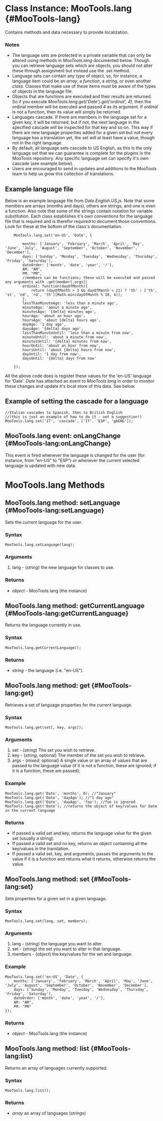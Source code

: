 Class Instance: MooTools.lang {#MooTools-lang}
==============================================

Contains methods and data necessary to provide localization.

### Notes

* The language sets are protected in a private variable that can only be altered using methods in *MooTools.lang* documented below. Though you can retrieve language sets which are objects, you should not alter these through assignment but instead use the *.set* method.
* Language sets can contain any type of object, so, for instance, a language item could be an *array*, a *function*, a *string*, or even another *class*. Classes that make use of these items must be aware of the types of objects in the language file.
* Objects that are functions are executed and their results are returned. So if you execute *MooTools.lang.get('Date').get('ordinal', 4)*, then the ordinal member will be executed and passed *4* as its argument. If *ordinal* is not a function, then its value will simply be returned.
* Languages cascade. If there are members in the language set for a given key, it will be returned, but if not, the next language in the specified cascade will be inspected for that key and so on. This way if there are new language properties added for a given set but not every language has a translation yet, the set will at least have a value, though not in the right language.
* By default, all language sets cascade to US English, as this is the only language set that we can guarantee is complete for the plugins in the MooTools repository. Any specific language set can specify it's own cascade (see example below).
* Users are encouraged to send in updates and additions to the MooTools team to help us grow this collection of translations.

Example language file
---------------------

Below is an example language file from *Date.English.US.js*. Note that some members are arrays (months and days), others are strings, and one is even a function. Also note that some of the strings contain notation for variable substitution. Each class establishes it's own conventions for the language file that is required and is therefor required to document those conventions. Look for these at the bottom of the class's documentation.

		MooTools.lang.set('en-US', 'Date', {

			months: ['January', 'February', 'March', 'April', 'May', 'June', 'July', 'August', 'September', 'October', 'November', 'December'],
			days: ['Sunday', 'Monday', 'Tuesday', 'Wednesday', 'Thursday', 'Friday', 'Saturday'],
			dateOrder: ['month', 'date', 'year', '/'],
			AM: "AM",
			PM: "PM",
			//members can be functions; these will be executed and passed any arguments with .get(member[,args])
			ordinal: function(dayOfMonth){
				return (dayOfMonth > 3 && dayOfMonth < 21) ? 'th' : ['th', 'st', 'nd', 'rd', 'th'][Math.min(dayOfMonth % 10, 4)];
			},
			lessThanMinuteAgo: 'less than a minute ago',
			minuteAgo: 'about a minute ago',
			minutesAgo: '{delta} minutes ago',
			hourAgo: 'about an hour ago',
			hoursAgo: 'about {delta} hours ago',
			dayAgo: '1 day ago',
			daysAgo: '{delta} days ago',
			lessThanMinuteUntil: 'less than a minute from now',
			minuteUntil: 'about a minute from now',
			minutesUntil: '{delta} minutes from now',
			hourUntil: 'about an hour from now',
			hoursUntil: 'about {delta} hours from now',
			dayUntil: '1 day from now',
			daysUntil: '{delta} days from now'

		});

All the above code does is register these values for the 'en-US' language for 'Date'. *Date* has attached an event to *MooTools.lang* in order to monitor these changes and update it's local store of this data. See below.

Example of setting the cascade for a language
---------------------------------------------

	//Italian cascades to Spanish, then to British English
	//(this is just an example of how to do it - not a suggestion!)
	MooTools.lang.set('IT', 'cascade', ['IT', 'ESP', 'gbENG']);

MooTools.lang event: onLangChange {#MooTools-lang:onLangChange}
---------------------------------------------------------------

This event is fired whenever the language is changed for the user (for instance, from "en-US" to "ESP") or whenever the current selected language is updated with new data.

MooTools.lang Methods
====================

MooTools.lang method: setLanguage {#MooTools-lang:setLanguage}
--------------------------------------------------------------

Sets the current language for the user.

### Syntax

	MooTools.lang.setLanguage(lang);

### Arguments

1. lang - (*string*) the new language for classes to use.

### Returns

* *object* - MooTools.lang (the instance)

MooTools.lang method: getCurrentLanguage {#MooTools-lang:getCurrentLanguage}
--------------------------------------------------------------

Returns the language currently in use.

### Syntax

	MooTools.lang.getCurrentLanguage();

### Returns

* *string* - the language (i.e. "en-US").

MooTools.lang method: get {#MooTools-lang:get}
----------------------------------------------

Retrieves a set of language properties for the current language.

### Syntax

	MooTools.lang.get(set[, key, args]);

### Arguments

1. set - (*string*) The set you wish to retrieve.
2. key - (*string*; optional) The member of the set you wish to retrieve. 
3. args - (*mixed*; optional) A single value or an array of values that are passed to the language value (if it is not a function, these are ignored; if it is a function, these are passed);


### Example

	MooTools.lang.get('Date', 'months', 0); //"January"
	MooTools.lang.get('Date', 'dayAgo'); //"1 day ago"
	MooTools.lang.get('Date', 'dayAgo', 'foo'); //foo is ignored
	MooTools.lang.get('Date'); //returns the object of key/values for Date in the current language

### Returns

* If passed a valid set and key, returns the language value for the given set (usually a string).
* If passed a valid set and no key, returns an object containing all the key/values in the translation.
* If passed a valid set, key, and arguments, passes the arguments to the value if it is a function and returns what it returns, otherwise returns the value.

MooTools.lang method: set {#MooTools-lang:set}
----------------------------------------------

Sets properties for a given set in a given language.

### Syntax

	MooTools.lang.set(lang, set, members);

### Arguments

1. lang - (*string*) the language you want to alter.
2. set - (*string*) the set you want to alter in that language.
3. members - (*object*) the key/values for the set and language.

### Example

	MooTools.lang.set('en-US', 'Date', {
		months: ['January', 'February', 'March', 'April', 'May', 'June', 'July', 'August', 'September', 'October', 'November', 'December'],
		days: ['Sunday', 'Monday', 'Tuesday', 'Wednesday', 'Thursday', 'Friday', 'Saturday'],
		dateOrder: ['month', 'date', 'year', '/'],
		AM: "AM",
		PM: "PM"
	});

### Returns

* *object* - MooTools.lang (the instance)

MooTools.lang method: list {#MooTools-lang:list}
------------------------------------------------

Returns an array of languages currently supported.

### Syntax

	MooTools.lang.list();

### Returns

* *array* an array of languages (*strings*)